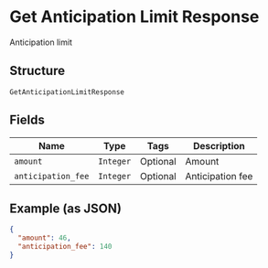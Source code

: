 
# Get Anticipation Limit Response

Anticipation limit

## Structure

`GetAnticipationLimitResponse`

## Fields

| Name | Type | Tags | Description |
|  --- | --- | --- | --- |
| `amount` | `Integer` | Optional | Amount |
| `anticipation_fee` | `Integer` | Optional | Anticipation fee |

## Example (as JSON)

```json
{
  "amount": 46,
  "anticipation_fee": 140
}
```

